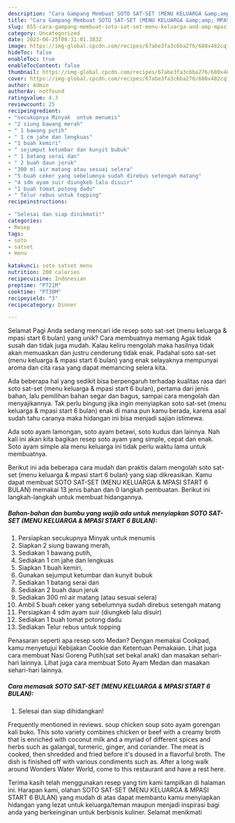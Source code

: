 ```yaml
---
description: "Cara Gampang Membuat SOTO SAT-SET (MENU KELUARGA &amp;amp; MPASI START 6 BULAN) yang Lezat Sekali, Enak"
title: "Cara Gampang Membuat SOTO SAT-SET (MENU KELUARGA &amp;amp; MPASI START 6 BULAN) yang Lezat Sekali, Enak"
slug: 655-cara-gampang-membuat-soto-sat-set-menu-keluarga-and-amp-mpasi-start-6-bulan-yang-lezat-sekali-enak
category: Uncategorized
date: 2023-06-25T08:31:01.383Z
image: https://img-global.cpcdn.com/recipes/67abe3fa3c6ba276/680x482cq70/soto-sat-set-menu-keluarga-mpasi-start-6-bulan-foto-resep-utama.jpg
hideToc: false
enableToc: true
enableTocContent: false
thumbnail: https://img-global.cpcdn.com/recipes/67abe3fa3c6ba276/680x482cq70/soto-sat-set-menu-keluarga-mpasi-start-6-bulan-foto-resep-utama.jpg
cover: https://img-global.cpcdn.com/recipes/67abe3fa3c6ba276/680x482cq70/soto-sat-set-menu-keluarga-mpasi-start-6-bulan-foto-resep-utama.jpg
author: Admin
authorAv: notfound
ratingvalue: 4.3
reviewcount: 25
recipeingredient:
- "secukupnya Minyak  untuk menumis"
- "2 siung bawang merah"
- " 1 bawang putih"
- " 1 cm jahe dan lengkuas"
- "1 buah kemiri"
- " sejumput ketumbar dan kunyit bubuk"
- " 1 batang serai dan"
- " 2 buah daun jeruk"
- "300 ml air matang atau sesuai selera"
- "5 buah ceker yang sebelumnya sudah direbus setengah matang"
- "4 sdm ayam suir diungkeb lalu disuir"
- "1 buah tomat potong dadu"
- " Telur rebus untuk topping"
recipeinstructions:

- "Selesai dan siap dinikmati!"
categories:
- Resep
tags:
- soto
- satset
- menu

katakunci: soto satset menu 
nutrition: 200 calories
recipecuisine: Indonesian
preptime: "PT21M"
cooktime: "PT30M"
recipeyield: "3"
recipecategory: Dinner

---
```



Selamat Pagi Anda sedang mencari ide resep soto sat-set (menu keluarga &amp; mpasi start 6 bulan) yang unik? Cara membuatnya memang Agak tidak susah dan tidak juga mudah. Kalau keliru mengolah maka hasilnya tidak akan memuaskan dan justru cenderung tidak enak. Padahal soto sat-set (menu keluarga &amp; mpasi start 6 bulan) yang enak selayaknya mempunyai aroma dan cita rasa yang dapat memancing selera kita.


Ada beberapa hal yang sedikit bisa berpengaruh terhadap kualitas rasa dari soto sat-set (menu keluarga &amp; mpasi start 6 bulan), pertama dari jenis bahan, lalu pemilihan bahan segar dan bagus, sampai cara mengolah dan menyajikannya. Tak perlu bingung jika ingin menyiapkan soto sat-set (menu keluarga &amp; mpasi start 6 bulan) enak di mana pun kamu berada, karena asal sudah tahu caranya maka hidangan ini bisa menjadi sajian istimewa.

Ada soto ayam lamongan, soto ayam betawi, soto kudus dan lainnya. Nah kali ini akan kita bagikan resep soto ayam yang simple, cepat dan enak. Soto ayam simple ala menu keluarga ini tidak perlu waktu lama untuk membuatnya.


Berikut ini ada beberapa cara mudah dan praktis dalam mengolah soto sat-set (menu keluarga &amp; mpasi start 6 bulan) yang siap dikreasikan. Kamu dapat membuat SOTO SAT-SET (MENU KELUARGA &amp; MPASI START 6 BULAN) memakai 13 jenis bahan dan 0 langkah pembuatan. Berikut ini langkah-langkah untuk membuat hidangannya.

<!--inarticleads1-->

##### Bahan-bahan dan bumbu yang wajib ada untuk menyiapkan SOTO SAT-SET (MENU KELUARGA &amp; MPASI START 6 BULAN):

1. Persiapkan secukupnya Minyak  untuk menumis
1. Siapkan 2 siung bawang merah,
1. Sediakan  1 bawang putih,
1. Sediakan  1 cm jahe dan lengkuas
1. Siapkan 1 buah kemiri,
1. Gunakan  sejumput ketumbar dan kunyit bubuk
1. Sediakan  1 batang serai dan
1. Sediakan  2 buah daun jeruk
1. Sediakan 300 ml air matang (atau sesuai selera)
1. Ambil 5 buah ceker yang sebelumnya sudah direbus setengah matang
1. Persiapkan 4 sdm ayam suir (diungkeb lalu disuir)
1. Sediakan 1 buah tomat potong dadu
1. Sediakan  Telur rebus untuk topping


Penasaran seperti apa resep soto Medan? Dengan memakai Cookpad, kamu menyetujui Kebijakan Cookie dan Ketentuan Pemakaian. Lihat juga cara membuat Nasi Goreng Putih(sat set bekal anak) dan masakan sehari-hari lainnya. Lihat juga cara membuat Soto Ayam Medan dan masakan sehari-hari lainnya. 

<!--inarticleads2-->

##### Cara memasak SOTO SAT-SET (MENU KELUARGA &amp; MPASI START 6 BULAN):


1. Selesai dan siap dihidangkan!

Frequently mentioned in reviews. soup chicken soup soto ayam gorengan kali buko. This soto variety combines chicken or beef with a creamy broth that is enriched with coconut milk and a myriad of different spices and herbs such as galangal, turmeric, ginger, and coriander. The meat is cooked, then shredded and fried before it&#39;s doused in a flavorful broth. The dish is finished off with various condiments such as. After a long walk around Wonders Water World, come to this restaurant and have a rest here. 

Terima kasih telah menggunakan resep yang tim kami tampilkan di halaman ini. Harapan kami, olahan SOTO SAT-SET (MENU KELUARGA &amp; MPASI START 6 BULAN) yang mudah di atas dapat membantu kamu menyiapkan hidangan yang lezat untuk keluarga/teman maupun menjadi inspirasi bagi anda yang berkeinginan untuk berbisnis kuliner. Selamat menikmati
